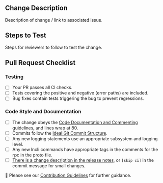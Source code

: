 ## Change Description
Description of change / link to associated issue.

## Steps to Test
Steps for reviewers to follow to test the change.

## Pull Request Checklist
### Testing
- [ ] Your PR passes all CI checks.
- [ ] Tests covering the positive and negative (error paths) are included.
- [ ] Bug fixes contain tests triggering the bug to prevent regressions.

### Code Style and Documentation
- [ ] The change obeys the [Code Documentation and Commenting](https://github.com/vanditshah99/lnd/blob/master/docs/code_contribution_guidelines.md#CodeDocumentation) guidelines, and lines wrap at 80.
- [ ] Commits follow the [Ideal Git Commit Structure](https://github.com/vanditshah99/lnd/blob/master/docs/code_contribution_guidelines.md#IdealGitCommitStructure).
- [ ] Any new logging statements use an appropriate subsystem and logging level.
- [ ] Any new lncli commands have appropriate tags in the comments for the rpc in the proto file.
- [ ] [There is a change description in the release notes](https://github.com/vanditshah99/lnd/tree/master/docs/release-notes), or `[skip ci]` in the commit message for small changes.

📝 Please see our [Contribution Guidelines](https://github.com/vanditshah99/lnd/blob/master/docs/code_contribution_guidelines.md) for further guidance.
